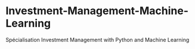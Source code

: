 # Investment-Management-Machine-Learning
Spécialisation Investment Management with Python and Machine Learning
